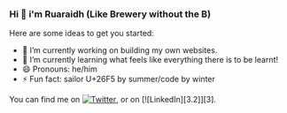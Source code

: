 
### Hi 👋  i'm Ruaraidh (Like Brewery without the B)


Here are some ideas to get you started:

- 🔭 I’m currently working on building my own websites.
- 🌱 I’m currently learning what feels like everything there is to be learnt!
- 😄 Pronouns: he/him
- ⚡ Fun fact: sailor U+26F5 by summer/code by winter

<!-- Actual text -->
You can find me on [![Twitter][1.2]][1], or on [![LinkedIn][3.2]][3].

<!-- Icons -->

[1.2]: http://i.imgur.com/wWzX9uB.png (twitter icon without padding)
[2.2]: https://raw.githubusercontent.com/MartinHeinz/MartinHeinz/master/linkedin-3-16.png (LinkedIn icon without padding)

<!-- Links to your social media accounts -->

[1]: https://twitter.com/RuaraidhLSS_
[2]: https://www.linkedin.com/in/ruaraidhplummer/
